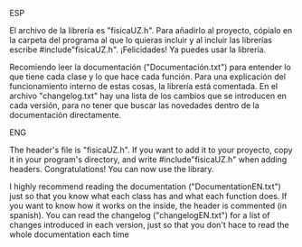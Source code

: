 ESP

El archivo de la librería es "fisicaUZ.h". Para añadirlo al proyecto, cópialo en la carpeta del programa al que lo quieras incluir y al incluir las librerías escribe #include"fisicaUZ.h". ¡Felicidades! Ya puedes usar la librería.

Recomiendo leer la documentación ("Documentación.txt") para entender lo que tiene cada clase y lo que hace cada función. Para una explicación del funcionamiento interno de estas cosas, la librería está comentada.
En el archivo "changelog.txt" hay una lista de los cambios que se introducen en cada versión, para no tener que buscar las novedades dentro de la documentación directamente.


ENG

The header's file is "fisicaUZ.h". If you want to add it to your proyecto, copy it in your program's directory, and write #include"fisicaUZ.h" when adding headers. Congratulations! You can now use the library.

I highly recommend reading the documentation ("DocumentationEN.txt") just so that you know what each class has and what each function does. If you want to know how it works on the inside, the header is commented (in spanish).
You can read the changelog ("changelogEN.txt") for a list of changes introduced in each version, just so that you don't hace to read the whole documentation each time